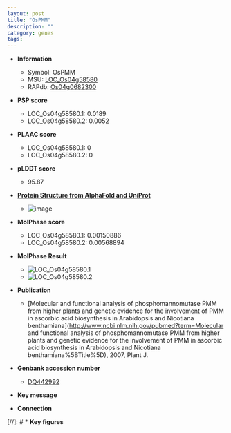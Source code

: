 ```yaml
---
layout: post
title: "OsPMM"
description: ""
category: genes
tags: 
---
```


* **Information**  
    + Symbol: OsPMM  
    + MSU: [LOC_Os04g58580](http://rice.plantbiology.msu.edu/cgi-bin/ORF_infopage.cgi?orf=LOC_Os04g58580)  
    + RAPdb: [Os04g0682300](http://rapdb.dna.affrc.go.jp/viewer/gbrowse_details/irgsp1?name=Os04g0682300)  

* **PSP score**  
    + LOC_Os04g58580.1: 0.0189 
    + LOC_Os04g58580.2: 0.0052 

* **PLAAC score**  
    + LOC_Os04g58580.1: 0 
    + LOC_Os04g58580.2: 0 

* **pLDDT score**
    + 95.87

* **[Protein Structure from AlphaFold and UniProt](https://www.uniprot.org/uniprotkb/Q7XPW5/entry#structure)**
    + ![image](https://ricepsp.github.io/images/Q7/AF-Q7XPW5-F1.png)

* **MolPhase score**
    + LOC_Os04g58580.1: 0.00150886
    + LOC_Os04g58580.2: 0.00568894

* **MolPhase Result**
    + ![LOC_Os04g58580.1](https://304243504.github.io/Pictures/LOC_Os04g/LOC_Os04g58580.1.png)
    + ![LOC_Os04g58580.2](https://304243504.github.io/Pictures/LOC_Os04g/LOC_Os04g58580.2.png)

* **Publication**  
    + [Molecular and functional analysis of phosphomannomutase PMM from higher plants and genetic evidence for the involvement of PMM in ascorbic acid biosynthesis in Arabidopsis and Nicotiana benthamiana](http://www.ncbi.nlm.nih.gov/pubmed?term=Molecular and functional analysis of phosphomannomutase PMM from higher plants and genetic evidence for the involvement of PMM in ascorbic acid biosynthesis in Arabidopsis and Nicotiana benthamiana%5BTitle%5D), 2007, Plant J.

* **Genbank accession number**  
    + [DQ442992](http://www.ncbi.nlm.nih.gov/nuccore/DQ442992)

* **Key message**  

* **Connection**  

[//]: # * **Key figures**  


